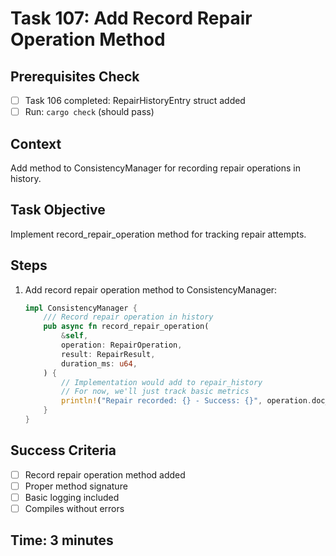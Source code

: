 # Task 107: Add Record Repair Operation Method

## Prerequisites Check
- [ ] Task 106 completed: RepairHistoryEntry struct added
- [ ] Run: `cargo check` (should pass)

## Context
Add method to ConsistencyManager for recording repair operations in history.

## Task Objective
Implement record_repair_operation method for tracking repair attempts.

## Steps
1. Add record repair operation method to ConsistencyManager:
   ```rust
   impl ConsistencyManager {
       /// Record repair operation in history
       pub async fn record_repair_operation(
           &self,
           operation: RepairOperation,
           result: RepairResult,
           duration_ms: u64,
       ) {
           // Implementation would add to repair_history
           // For now, we'll just track basic metrics
           println!("Repair recorded: {} - Success: {}", operation.doc_id, result.success);
       }
   }
   ```

## Success Criteria
- [ ] Record repair operation method added
- [ ] Proper method signature
- [ ] Basic logging included
- [ ] Compiles without errors

## Time: 3 minutes